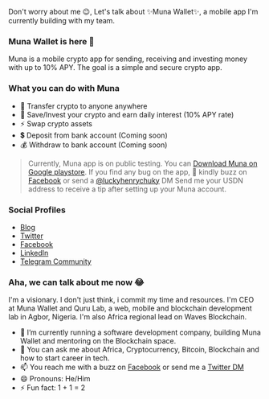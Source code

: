 Don't worry about me 😉, Let's talk about ✨Muna Wallet✨, a mobile app I'm currently building with my team.

### Muna Wallet is here 👋 

Muna is a mobile crypto app for sending, receiving and investing money with up to 10% APY. The goal is a simple and secure crypto app.


### What you can do with Muna
* 🚀 Transfer crypto to anyone anywhere
* 🌱 Save/Invest your crypto and earn daily interest (10% APY rate)
* ⚡ Swap crypto assets
* 💲  Deposit from bank account (Coming soon)
* 💰 Withdraw to bank account (Coming soon)

> Currently, Muna app is on public testing. You can [Download Muna on Google playstore](https://play.google.com/store/apps/details?id=com.munawallet.muna). If you find any bug on the app, 🙏 kindly buzz on [Facebook](https://facebook.com/luckyhenrychuky) or send a [@luckyhenrychuky](https://twitter.com/luckyhenrychuky) DM
> Send me your USDN address to receive a tip after setting up your Muna account.

### Social Profiles
- [Blog](https://medium.com/munawallet)
- [Twitter](https://twitter.com/munawallet)
- [Facebook](https://facebook.com/munawallet)
- [LinkedIn](https://linkedin.com/company/munawallet)
- [Telegram Community](https://t.me/munacommunity)

### Aha, we can talk about me now 😂
I'm a visionary. I don't just think, i commit my time and resources. I'm CEO at Muna Wallet and Quru Lab, a web, mobile and blockchain development lab in Agbor, Nigeria. I'm also Africa regional lead on Waves Blockchain.

- 🔭 I’m currently running a software development company, building Muna Wallet and mentoring on the Blockchain space.
- 💬 You can ask me about Africa, Cryptocurrency, Bitcoin, Blockchain and how to start career in tech.
- 📫 You reach me with a buzz on [Facebook](https://facebook.com/luckyhenrychuky) or send me a [Twitter DM](https://twitter.com/luckyhenrychuky)
- 😄 Pronouns: He/Him
- ⚡ Fun fact: 1 + 1 = 2


